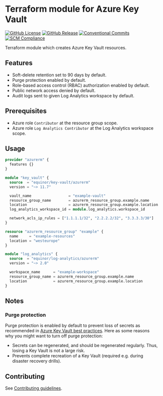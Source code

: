 # Terraform module for Azure Key Vault

[![GitHub License](https://img.shields.io/github/license/equinor/terraform-azurerm-key-vault)](https://github.com/equinor/terraform-azurerm-key-vault/blob/main/LICENSE)
[![GitHub Release](https://img.shields.io/github/v/release/equinor/terraform-azurerm-key-vault)](https://github.com/equinor/terraform-azurerm-key-vault/releases/latest)
[![Conventional Commits](https://img.shields.io/badge/Conventional%20Commits-1.0.0-%23FE5196?logo=conventionalcommits&logoColor=white)](https://conventionalcommits.org)
[![SCM Compliance](https://scm-compliance-api.radix.equinor.com/repos/equinor/terraform-azurerm-key-vault/badge)](https://developer.equinor.com/governance/scm-policy/)

Terraform module which creates Azure Key Vault resources.

## Features

- Soft-delete retention set to 90 days by default.
- Purge protection enabled by default.
- Role-based access control (RBAC) authorization enabled by default.
- Public network access denied by default.
- Audit logs sent to given Log Analytics workspace by default.

## Prerequisites

- Azure role `Contributor` at the resource group scope.
- Azure role `Log Analytics Contributor` at the Log Analytics workspace scope.

## Usage

```terraform
provider "azurerm" {
  features {}
}

module "key_vault" {
  source  = "equinor/key-vault/azurerm"
  version = "~> 11.7"

  vault_name                 = "example-vault"
  resource_group_name        = azurerm_resource_group.example.name
  location                   = azurerm_resource_group.example.location
  log_analytics_workspace_id = module.log_analytics.workspace_id

  network_acls_ip_rules = ["1.1.1.1/32", "2.2.2.2/32", "3.3.3.3/30"]
}

resource "azurerm_resource_group" "example" {
  name     = "example-resources"
  location = "westeurope"
}

module "log_analytics" {
  source  = "equinor/log-analytics/azurerm"
  version = "~> 2.0"

  workspace_name      = "example-workspace"
  resource_group_name = azurerm_resource_group.example.name
  location            = azurerm_resource_group.example.location
}
```

## Notes

### Purge protection

 Purge protection is enabled by default to prevent loss of secrets as recommended in [Azure Key Vault best practices](https://learn.microsoft.com/en-us/azure/key-vault/general/best-practices#turn-on-data-protection-for-your-vault).
 Here as some reasons why you might want to turn off purge protection:

- Secrets can be regenerated, and should be regenerated regularly. Thus, losing a Key Vault is not a large risk.
- Prevents complete recreation of a Key Vault (required e.g. during disaster recovery drills).

## Contributing

See [Contributing guidelines](https://github.com/equinor/terraform-baseline/blob/main/CONTRIBUTING.md).
